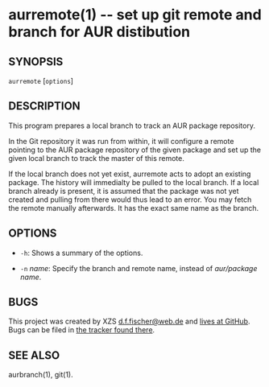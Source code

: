 aurremote(1) -- set up git remote and branch for AUR distibution
================================================================

## SYNOPSIS

`aurremote` [`options`] <package>


## DESCRIPTION

This program prepares a local branch to track an AUR package repository.

In the Git repository it was run from within, it will configure a remote pointing to the AUR package repository of the given package and set up the given local branch to track the master of this remote.

If the local branch does not yet exist, aurremote acts to adopt an existing package. The history will immedialty be pulled to the local branch. If a local branch already is present, it is assumed that the package was not yet created and pulling from there would thus lead to an error. You may fetch the remote manually afterwards. It has the exact same name as the branch.


## OPTIONS

  - `-h`:
    Shows a summary of the options.

  - `-n` _name_:
    Specify the branch and remote name, instead of _aur/package name_.


## BUGS

This project was created by XZS <d.f.fischer@web.de> and [lives at GitHub](http://github.com/dffischer/makepkg-expanded). Bugs can be filed in [the tracker found there](http://github.com/dffischer/makepkg-expanded/issues).


## SEE ALSO

aurbranch(1), git(1).
